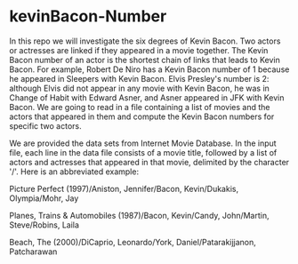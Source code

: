 kevinBacon-Number
=================
In this repo we will investigate the six degrees of Kevin Bacon. Two actors or actresses are linked if they appeared in a movie together. The Kevin Bacon number of an actor is the shortest chain of links that leads to Kevin Bacon. For example, Robert De Niro has a Kevin Bacon number of 1 because he appeared in Sleepers with Kevin Bacon. Elvis Presley's number is 2: although Elvis did not appear in any movie with Kevin Bacon, he was in Change of Habit with Edward Asner, and Asner appeared in JFK with Kevin Bacon. We are going to read in a file containing a list of movies and the actors that appeared in them and compute the Kevin Bacon numbers for specific two actors.

We are provided the data sets from Internet Movie Database. In the input file, each line in the data file consists of a movie title, followed by a list of actors and actresses that appeared in that movie, delimited by the character '/'. Here is an abbreviated example:

Picture Perfect (1997)/Aniston, Jennifer/Bacon, Kevin/Dukakis, Olympia/Mohr, Jay

Planes, Trains & Automobiles (1987)/Bacon, Kevin/Candy, John/Martin, Steve/Robins, Laila

Beach, The (2000)/DiCaprio, Leonardo/York, Daniel/Patarakijjanon, Patcharawan
